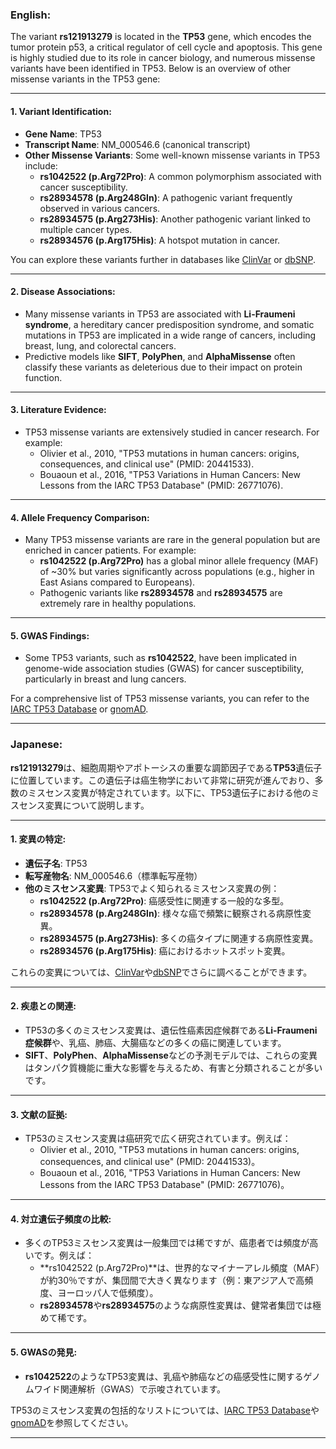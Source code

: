 ### English:
The variant **rs121913279** is located in the **TP53** gene, which encodes the tumor protein p53, a critical regulator of cell cycle and apoptosis. This gene is highly studied due to its role in cancer biology, and numerous missense variants have been identified in TP53. Below is an overview of other missense variants in the TP53 gene:

---

#### 1. **Variant Identification**:
- **Gene Name**: TP53
- **Transcript Name**: NM_000546.6 (canonical transcript)
- **Other Missense Variants**: Some well-known missense variants in TP53 include:
  - **rs1042522 (p.Arg72Pro)**: A common polymorphism associated with cancer susceptibility.
  - **rs28934578 (p.Arg248Gln)**: A pathogenic variant frequently observed in various cancers.
  - **rs28934575 (p.Arg273His)**: Another pathogenic variant linked to multiple cancer types.
  - **rs28934576 (p.Arg175His)**: A hotspot mutation in cancer.

You can explore these variants further in databases like [ClinVar](https://www.ncbi.nlm.nih.gov/clinvar/) or [dbSNP](https://www.ncbi.nlm.nih.gov/snp/).

---

#### 2. **Disease Associations**:
- Many missense variants in TP53 are associated with **Li-Fraumeni syndrome**, a hereditary cancer predisposition syndrome, and somatic mutations in TP53 are implicated in a wide range of cancers, including breast, lung, and colorectal cancers.
- Predictive models like **SIFT**, **PolyPhen**, and **AlphaMissense** often classify these variants as deleterious due to their impact on protein function.

---

#### 3. **Literature Evidence**:
- TP53 missense variants are extensively studied in cancer research. For example:
  - Olivier et al., 2010, "TP53 mutations in human cancers: origins, consequences, and clinical use" (PMID: 20441533).
  - Bouaoun et al., 2016, "TP53 Variations in Human Cancers: New Lessons from the IARC TP53 Database" (PMID: 26771076).

---

#### 4. **Allele Frequency Comparison**:
- Many TP53 missense variants are rare in the general population but are enriched in cancer patients. For example:
  - **rs1042522 (p.Arg72Pro)** has a global minor allele frequency (MAF) of ~30% but varies significantly across populations (e.g., higher in East Asians compared to Europeans).
  - Pathogenic variants like **rs28934578** and **rs28934575** are extremely rare in healthy populations.

---

#### 5. **GWAS Findings**:
- Some TP53 variants, such as **rs1042522**, have been implicated in genome-wide association studies (GWAS) for cancer susceptibility, particularly in breast and lung cancers.

For a comprehensive list of TP53 missense variants, you can refer to the [IARC TP53 Database](http://p53.iarc.fr/) or [gnomAD](https://gnomad.broadinstitute.org/).

---

### Japanese:
**rs121913279**は、細胞周期やアポトーシスの重要な調節因子である**TP53**遺伝子に位置しています。この遺伝子は癌生物学において非常に研究が進んでおり、多数のミスセンス変異が特定されています。以下に、TP53遺伝子における他のミスセンス変異について説明します。

---

#### 1. **変異の特定**:
- **遺伝子名**: TP53
- **転写産物名**: NM_000546.6（標準転写産物）
- **他のミスセンス変異**: TP53でよく知られるミスセンス変異の例：
  - **rs1042522 (p.Arg72Pro)**: 癌感受性に関連する一般的な多型。
  - **rs28934578 (p.Arg248Gln)**: 様々な癌で頻繁に観察される病原性変異。
  - **rs28934575 (p.Arg273His)**: 多くの癌タイプに関連する病原性変異。
  - **rs28934576 (p.Arg175His)**: 癌におけるホットスポット変異。

これらの変異については、[ClinVar](https://www.ncbi.nlm.nih.gov/clinvar/)や[dbSNP](https://www.ncbi.nlm.nih.gov/snp/)でさらに調べることができます。

---

#### 2. **疾患との関連**:
- TP53の多くのミスセンス変異は、遺伝性癌素因症候群である**Li-Fraumeni症候群**や、乳癌、肺癌、大腸癌などの多くの癌に関連しています。
- **SIFT**、**PolyPhen**、**AlphaMissense**などの予測モデルでは、これらの変異はタンパク質機能に重大な影響を与えるため、有害と分類されることが多いです。

---

#### 3. **文献の証拠**:
- TP53のミスセンス変異は癌研究で広く研究されています。例えば：
  - Olivier et al., 2010, "TP53 mutations in human cancers: origins, consequences, and clinical use" (PMID: 20441533)。
  - Bouaoun et al., 2016, "TP53 Variations in Human Cancers: New Lessons from the IARC TP53 Database" (PMID: 26771076)。

---

#### 4. **対立遺伝子頻度の比較**:
- 多くのTP53ミスセンス変異は一般集団では稀ですが、癌患者では頻度が高いです。例えば：
  - **rs1042522 (p.Arg72Pro)**は、世界的なマイナーアレル頻度（MAF）が約30％ですが、集団間で大きく異なります（例：東アジア人で高頻度、ヨーロッパ人で低頻度）。
  - **rs28934578**や**rs28934575**のような病原性変異は、健常者集団では極めて稀です。

---

#### 5. **GWASの発見**:
- **rs1042522**のようなTP53変異は、乳癌や肺癌などの癌感受性に関するゲノムワイド関連解析（GWAS）で示唆されています。

TP53のミスセンス変異の包括的なリストについては、[IARC TP53 Database](http://p53.iarc.fr/)や[gnomAD](https://gnomad.broadinstitute.org/)を参照してください。

---